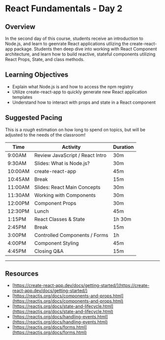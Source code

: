 # React Fundamentals - Day 2

## Overview

In the second day of this course, students receive an introduction to Node.js, and learn to geenrate React applications utlizing the create-react-app package. Students then deep dive into working with React Component architecture, and learn how to build reactive, stateful components utilizing React Props, State, and class methods.

## Learning Objectives

* Explain what Node.js is and how to access the npm registry
* Utilize create-react-app to quickly generate new React application templates
* Understand how to interact with props and state in a React component

## Suggested Pacing

This is a *rough* estimation on how long to spend on topics, but will be adjusted to the needs of the classroom!

| Time    | Activity                             | Duration |
| ---     | ---                                  | ---      |
| 9:00AM  | Review JavaScript / React Intro      | 30m      |
| 9:30AM  | Slides: What is Node.js?             | 30m      |
| 10:00AM | create-react-app                     | 45m      |
| 10:45AM | Break                                | 15m      |
| 11:00AM | Slides: React Main Concepts          | 30m      |
| 11:30AM | Working with Components              | 30m      |
| 12:00PM | Component Props                      | 30m      |
| 12:30PM | Lunch                                | 45m      |
| 1:15PM  | React Classes & State                | 1h 30m   |
| 2:45PM  | Break                                | 15m      |
| 3:00PM  | Controlled Components / Forms        | 1h       |
| 4:00PM  | Component Styling                    | 45m      |
| 4:45PM  | Closing Q&A                          | 15m      |


---

## Resources

* [https://create-react-app.dev/docs/getting-started/](https://create-react-app.dev/docs/getting-started/)
* [https://reactjs.org/docs/components-and-props.html](https://reactjs.org/docs/components-and-props.html)
* [https://reactjs.org/docs/state-and-lifecycle.html](https://reactjs.org/docs/state-and-lifecycle.html)
* [https://reactjs.org/docs/handling-events.html](https://reactjs.org/docs/handling-events.html)
* [https://reactjs.org/docs/forms.html](https://reactjs.org/docs/forms.html)